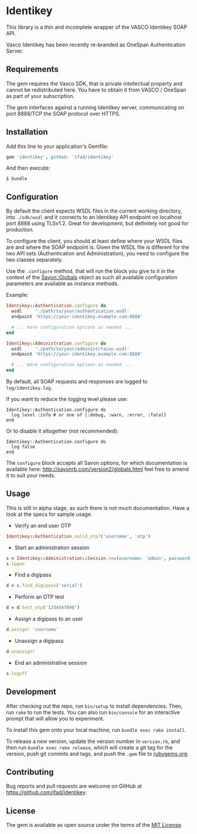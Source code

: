 # Identikey

This library is a thin and incomplete wrapper of the VASCO Identikey SOAP API.

Vasco Identikey has been recently re-branded as OneSpan Authentication Server.

## Requirements

The gem requires the Vasco SDK, that is private intellectual property and
cannot be redistributed here. You have to obtain it from VASCO / OneSpan
as part of your subscription.

The gem interfaces against a running Identikey server, communicating on
port 8888/TCP the SOAP protocol over HTTPS.

## Installation

Add this line to your application's Gemfile:

```ruby
gem 'identikey', github: 'ifad/identikey'
```

And then execute:

    $ bundle

## Configuration

By default the client expects WSDL files in the current working directory,
into `./sdk/wsdl` and it connects to an Identikey API endpoint on localhost
port 8888 using TLSv1.2. Great for development, but definitely not good for
production.

To configure the client, you should at least define where your WSDL files are
and where the SOAP endpoint is. Given the WSDL file is different for the two
API sets (Authentication and Administration), you need to configure the two
classes separately.

Use the `.configure` method, that will run the block you give to it in the
context of the [Savon::Globals](http://savonrb.com/version2/globals.html)
object as such all available configuration parameters are available as
instance methods.

Example:

```ruby
Identikey::Authentication.configure do
  wsdl     './path/to/your/authentication.wsdl'
  endpoint 'https://your-identikey.example.com:8888'

  # ... more configuration options as needed ...
end

Identikey::Administration.configure do
  wsdl     './path/to/your/administrtaion.wsdl'
  endpoint 'https://your-identikey.example.com:8888'

  # ... more configuration options as needed ...
end
```

By default, all SOAP requests and responses are logged to `log/identikey.log`.

If you want to reduce the logging level please use:

```
Identikey::Authentication.configure do
  log_level :info # or one of [:debug, :warn, :error, :fatal]
end
```

Or to disable it altogether (not recommended):

```
Identikey::Authentication.configure do
  log false
end
```

The `configure` block accepts all Savon options, for which documentation
is available here: http://savonrb.com/version2/globals.html feel free to
amend it to suit your needs.

## Usage

This is still in alpha stage, as such there is not much documentation. Have a
look at the specs for sample usage.

* Verify an end user OTP

```ruby
Identikey::Authentication.valid_otp?('username', 'otp')
```

* Start an administration session

```ruby
s = Identikey::Administration::Session.new(username: 'admin', password: 'foobar')
s.logon
```

* Find a digipass

```ruby
d = s.find_digipass('serial')
```

* Perform an OTP test

```ruby
d = d.test_otp('1234567890')
```

* Assign a digipass to an user

```ruby
d.assign! 'username'
```

* Unassign a digipass

```ruby
d.unassign!
```

* End an administrative session

```ruby
s.logoff
```

## Development

After checking out the repo, run `bin/setup` to install dependencies. Then,
run `rake` to run the tests. You can also run `bin/console` for an interactive
prompt that will allow you to experiment.

To install this gem onto your local machine, run `bundle exec rake install`.

To release a new version, update the version number in `version.rb`, and then
run `bundle exec rake release`, which will create a git tag for the version,
push git commits and tags, and push the `.gem` file to
[rubygems.org](https://rubygems.org).

## Contributing

Bug reports and pull requests are welcome on GitHub at
https://github.com/ifad/identikey.

## License

The gem is available as open source under the terms of the [MIT
License](https://opensource.org/licenses/MIT).
